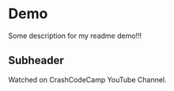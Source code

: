 # Demo

Some description for my readme demo!!!

## Subheader

Watched on CrashCodeCamp YouTube Channel.